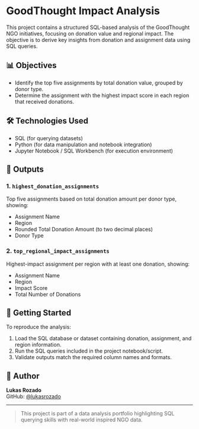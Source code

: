 
# GoodThought Impact Analysis

This project contains a structured SQL-based analysis of the GoodThought NGO initiatives,
focusing on donation value and regional impact. The objective is to derive key insights from
donation and assignment data using SQL queries.

## 📊 Objectives

- Identify the top five assignments by total donation value, grouped by donor type.
- Determine the assignment with the highest impact score in each region that received donations.

## 🛠️ Technologies Used

- SQL (for querying datasets)
- Python (for data manipulation and notebook integration)
- Jupyter Notebook / SQL Workbench (for execution environment)

## 📁 Outputs

### 1. `highest_donation_assignments`
Top five assignments based on total donation amount per donor type, showing:
- Assignment Name
- Region
- Rounded Total Donation Amount (to two decimal places)
- Donor Type

### 2. `top_regional_impact_assignments`
Highest-impact assignment per region with at least one donation, showing:
- Assignment Name
- Region
- Impact Score
- Total Number of Donations

## 🚀 Getting Started

To reproduce the analysis:
1. Load the SQL database or dataset containing donation, assignment, and region information.
2. Run the SQL queries included in the project notebook/script.
3. Validate outputs match the required column names and formats.

## 📝 Author

**Lukas Rozado**  
GitHub: [@lukasrozado](https://github.com/lukasrozado)

---

> This project is part of a data analysis portfolio highlighting SQL querying skills with real-world inspired NGO data.
